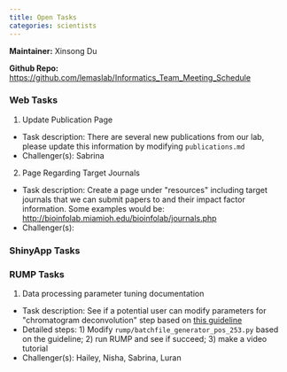 ```yaml
---
title: Open Tasks
categories: scientists
---
```


**Maintainer:** Xinsong Du

**Github Repo:** https://github.com/lemaslab/Informatics_Team_Meeting_Schedule

### Web Tasks
1. Update Publication Page
-   Task description: There are several new publications from our lab, please update this information by modifying `publications.md`
-   Challenger(s): Sabrina

2. Page Regarding Target Journals
-   Task description: Create a page under "resources" including target journals that we can submit papers to and their impact factor information. Some examples would be: http://bioinfolab.miamioh.edu/bioinfolab/journals.php
-   Challenger(s): 

### ShinyApp Tasks

### RUMP Tasks
1. Data processing parameter tuning documentation
-   Task description: See if a potential user can modify parameters for "chromatogram deconvolution" step based on [this guideline](https://github.com/lemaslab/RUMP/wiki/8.-Data-processing-parameters-modification)
-   Detailed steps: 1) Modify `rump/batchfile_generator_pos_253.py` based on the guideline; 2) run RUMP and see if succeed; 3) make a video tutorial
-   Challenger(s): Hailey, Nisha, Sabrina, Luran